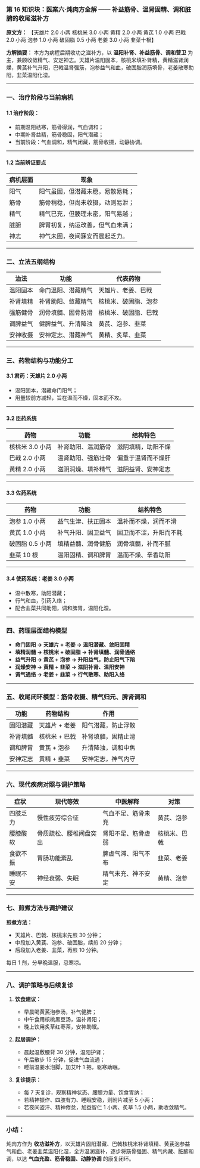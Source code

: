 ### 第 16 知识块：医案六·炖肉方全解 —— 补益筋骨、温肾固精、调和脏腑的收尾滋补方

**原文方：**
【天雄片 2.0 小两 核桃米 3.0 小两 黄精 2.0 小两 黄芪 1.0 小两 巴戟 2.0 小两 泡参 1.0 小两 破固脂 0.5 小两 老姜 3.0 小两 韭菜十根】

**方解摘要：**
本方为病程后期收功之滋补方，以 **温阳补肾、补益筋骨、调和营卫** 为主，兼顾收敛精气、安定神志。天雄片温阳固本，核桃米填补肾精，黄精滋肾润燥，黄芪补气升阳，巴戟温肾强筋，泡参益气和血，破固脂润筋填骨，老姜散寒助阳，韭菜温阳化湿。

---

### 一、治疗阶段与当前病机

#### 1.1 治疗阶段：

- 前期温阳祛寒，筋骨得润，气血调和；
- 中期补肾益精，筋骨稳固，阳气潜藏；
- 当前阶段：气血调和，精气闭藏，筋骨收摄，动静协调。

---

#### 1.2 当前辨证要点

| 病机层面 | 现象                             |
| -------- | -------------------------------- |
| 阳气     | 阳气虽固，但潜藏未稳，易散易耗； |
| 筋骨     | 筋骨稍稳，但尚未收摄，动则易泄； |
| 精气     | 精气已充，但腠理未密，阳气易越； |
| 脏腑     | 脾胃初复，纳运改善，但气血未满； |
| 神志     | 神气未固，夜间寐安而晨起乏力。   |

---

### 二、立法五纲结构

| 治法     | 功能               | 代表药物             |
| -------- | ------------------ | -------------------- |
| 温阳固本 | 命门温阳、潜藏精气 | 天雄片、老姜、巴戟   |
| 补肾填精 | 补肾助阳、敛藏精气 | 核桃米、破固脂、泡参 |
| 强筋健骨 | 润骨填髓、固骨防滑 | 核桃米、破固脂、巴戟 |
| 调脾益气 | 健脾益气、升清降浊 | 黄芪、泡参、韭菜     |
| 安神收摄 | 安神定志、潜藏神气 | 黄精、炙草、韭菜     |

---

### 三、药物结构与功能分工

#### 3.1 君药：天雄片 2.0 小两

- 温阳固本，潜藏命门阳气；
- 用量较前方减轻，旨在温而不燥，固本而不攻。

---

#### 3.2 臣药系统

| 药物            | 功能               | 结构特色           |
| --------------- | ------------------ | ------------------ |
| 核桃米 3.0 小两 | 补肾助阳、温润筋骨 | 滋阴填精，助阳不燥 |
| 巴戟 2.0 小两   | 温肾助阳、强筋壮骨 | 偏重于温肾而不燥肝 |
| 黄精 2.0 小两   | 滋阴润燥、填补精气 | 滋阴益肾、安神定志 |

---

#### 3.3 佐药系统

| 药物            | 功能               | 结构特色               |
| --------------- | ------------------ | ---------------------- |
| 泡参 1.0 小两   | 益气生津、扶正固本 | 温补而不燥，润而不滑   |
| 黄芪 1.0 小两   | 补气升阳、固卫益气 | 固卫而不涩，升阳而不耗 |
| 破固脂 0.5 小两 | 填精益髓、润骨健筋 | 润骨填髓，补而不腻     |
| 韭菜 10 根      | 温阳固精、调和脾胃 | 温而不燥、辛香助阳     |

---

#### 3.4 使药系统：老姜 3.0 小两

- 温中散寒，助阳潜藏；
- 行气和血，引药入络；
- 配合韭菜共同助阳，调和脾胃，温阳化湿。

---

### 四、药理层面结构模型

- **命门固阳 → 天雄片 + 老姜 → 温阳潜藏、敛阳固精**
- **填精润髓 → 核桃米 + 破固脂 → 补肾填髓、润骨通络**
- **益气升阳 → 黄芪 + 泡参 → 升阳益气，防止阳气下陷**
- **润燥安神 → 黄精 + 韭菜 → 滋阴补肾、温阳安神**
- **调气通络 → 老姜 + 韭菜 → 行气散寒、助阳入络**

---

### 五、收尾闭环模型：筋骨收摄、精气归元、脾肾调和

| 功能     | 药物结构      | 作用               |
| -------- | ------------- | ------------------ |
| 固阳潜藏 | 天雄片 + 老姜 | 阳气潜藏，防止浮散 |
| 补肾填髓 | 核桃米 + 巴戟 | 补肾填髓，固精止滑 |
| 调和脾胃 | 黄芪 + 泡参   | 升清降浊，调和中焦 |
| 安神定志 | 黄精 + 韭菜   | 安神定志，神气内守 |

---

### 六、现代疾病对照与调护策略

| 症状     | 现代等效               | 中医解释           | 对策         |
| -------- | ---------------------- | ------------------ | ------------ |
| 四肢乏力 | 慢性疲劳综合征         | 气血不足、筋骨未充 | 黄芪、泡参   |
| 腰膝酸软 | 骨质疏松、腰椎间盘突出 | 肾阳不足、筋骨虚弱 | 核桃米、巴戟 |
| 食欲不振 | 胃肠功能紊乱           | 脾虚气滞、阳气不布 | 韭菜、老姜   |
| 睡眠不安 | 神经衰弱、失眠         | 精气未充、神不安定 | 黄精、泡参   |

---

### 七、煎煮方法与调护建议

**煎煮方法：**

- 天雄片、巴戟、核桃米先煎 30 分钟；
- 中段加入黄芪、泡参、破固脂，续煎 20 分钟；
- 后段加入老姜、韭菜，再煎 10 分钟。

每日 1 剂，分早晚温服，忌寒凉。

---

### 八、调护策略与后续复诊

1. **饮食建议：**

   - 早晨喝黄芪泡参汤，补气健脾；
   - 中午食用核桃黑豆汤，温补肾阳；
   - 晚上饮用炙草红枣茶，安神助眠。

2. **起居调护：**

   - 晨起温敷腰背 30 分钟，温阳护肾；
   - 午后散步 15 分钟，促进气血流通；
   - 睡前温姜水泡脚，加艾叶 1 把，驱寒助眠。

3. **复诊提示：**

   - 每 7 天复诊，观察精神状态、腰膝力量、饮食胃纳；
   - 若精神振作、四肢有力、睡眠安稳，则附片减至 5 小两；
   - 若夜间盗汗、精神倦怠，加益智仁 1 小两、炙草 1.5 小两，助收敛精气。

---

### 小结：

炖肉方作为 **收功滋补方**，以天雄片固阳潜藏、巴戟核桃米补肾填精、黄芪泡参益气和血、老姜韭菜温阳化湿，全方温润滋补，逐步将筋骨强固、精气内藏、脏腑和调，以达 **气血充盈、筋骨稳固、动静协调** 的康复闭环。
